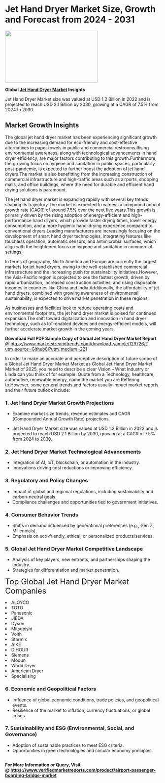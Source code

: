 <H1>Jet Hand Dryer Market Size, Growth and Forecast from 2024 - 2031</H1><img class="aligncenter size-medium wp-image-584254" src="https://thirdeyenews.in/wp-content/uploads/2024/09/Global-Market-Research-300x168.jpeg" alt="" width="300" height="168" /><p><strong>Global&nbsp;<a href="https://www.marketsizeandtrends.com/download-sample/129726/?utm_source=Github8j?utm_medium=221">Jet Hand Dryer Market</a> Insights</strong></p><p>Jet Hand Dryer Market size was valued at USD 1.2 Billion in 2022 and is projected to reach USD 2.1 Billion by 2030, growing at a CAGR of 7.5% from 2024 to 2030.</p><p><h2>Market Growth Insights</h2> <p>The global jet hand dryer market has been experiencing significant growth due to the increasing demand for eco-friendly and cost-effective alternatives to paper towels in public and commercial restrooms.Rising environmental awareness, along with technological advancements in hand dryer efficiency, are major factors contributing to this growth.Furthermore, the growing focus on hygiene and sanitation in public spaces, particularly post-pandemic, is expected to further boost the adoption of jet hand dryers.The market is also benefitting from the increasing construction of commercial infrastructure and high-traffic areas such as airports, shopping malls, and office buildings, where the need for durable and efficient hand drying solutions is paramount.</p> <p>The jet hand dryer market is expanding rapidly with several key trends shaping its trajectory.The market is expected to witness a compound annual growth rate (CAGR) of around 7.5% over the next five years.This growth is primarily driven by the rising adoption of energy-efficient and high-performance hand dryers, which provide faster drying times, lower energy consumption, and a more hygienic hand-drying experience compared to conventional dryers.Leading manufacturers are increasingly focusing on the development of smart hand dryer technologies, integrating features like touchless operation, automatic sensors, and antimicrobial surfaces, which align with the heightened focus on hygiene and sanitation in commercial settings.</p> <p>In terms of geography, North America and Europe are currently the largest markets for jet hand dryers, owing to the well-established commercial infrastructure and the increasing push for sustainability initiatives.However, the Asia-Pacific region is projected to see the fastest growth, driven by rapid urbanization, increased construction activities, and rising disposable incomes in countries like China and India.Additionally, the affordability of jet hand dryers, combined with growing awareness of environmental sustainability, is expected to drive market penetration in these regions.</p> <p>As businesses and facilities look to reduce operating costs and environmental footprints, the jet hand dryer market is poised for continued expansion.The shift toward digitalization and innovation in hand dryer technology, such as IoT-enabled devices and energy-efficient models, will further accelerate market growth in the coming years.</p> <p><span class=""><strong>Download Full PDF Sample Copy of Global Jet Hand Dryer Market Report</strong> @ <a href="https://www.marketsizeandtrends.com/download-sample/129726/?utm_source=Github8j?utm_medium=221" target="_blank">https://www.marketsizeandtrends.com/download-sample/129726/?utm_source=Github8j?utm_medium=221</a></span></p><p>In order to make an accurate and perceptive description of future scope of a Global&nbsp;Jet Hand Dryer Market Market as Global&nbsp;Jet Hand Dryer Market Market of 2025, you need to describe a clear Vision &ndash; What Industry or Linda can you think of for example: Quote from a Technology, healthcare, automotive, renewable energy, name the market you are Reffering to.However, some general trends and factors usually impact market reports and their future outlook include:</p><h3>1.&nbsp;<strong>Jet Hand Dryer Market Growth Projections</strong></h3><ul><li>Examine market size trends, revenue estimates and CAGR (Compounded Annual Growth Rate) projections.</li><li><p>Jet Hand Dryer Market size was valued at USD 1.2 Billion in 2022 and is projected to reach USD 2.1 Billion by 2030, growing at a CAGR of 7.5% from 2024 to 2030.</p></li></ul><h3>2.&nbsp;<strong>Jet Hand Dryer Market Technological Advancements</strong></h3><ul><li>Integration of AI, IoT, blockchain, or automation in the industry.</li><li>Innovations driving cost reductions or improving efficiency.</li></ul><h3>3.&nbsp;<strong>Regulatory and Policy Changes</strong></h3><ul><li>Impact of global and regional regulations, including sustainability and carbon-neutral goals.</li><li>Compliance challenges and opportunities tied to government initiatives.</li></ul><h3>4.&nbsp;<strong>Consumer Behavior Trends</strong></h3><ul><li>Shifts in demand influenced by generational preferences (e.g., Gen Z, Millennials).</li><li>Emphasis on eco-friendly, ethical, or personalized products/services.</li></ul><h3>5.&nbsp;<strong>Global Jet Hand Dryer Market Competitive Landscape</strong></h3><ul><li>Analysis of key players, new entrants, and partnerships shaping the industry.</li><li>Strategies for differentiation and market penetration.</li></ul><p data-pm-slice="1 1 []"><span style="color: inherit; font-family: inherit; font-size: 25px;">Top Global Jet Hand Dryer Market Companies</span></p><div class="" data-test-id=""><p><li>ALOYCO</li><li> TOTO</li><li> Panasonic</li><li> JIEDA</li><li> Dyson</li><li> Mitsubishi</li><li> Voith</li><li> Starmix</li><li> AIKE</li><li> DIHOUR</li><li> Siemens</li><li> Modun</li><li> World Dryer</li><li> American Dryer</li><li> Specialising</li></p></div><h3>6.&nbsp;<strong>Economic and Geopolitical Factors</strong></h3><ul><li>Influence of global economic conditions, trade policies, and geopolitical events.</li><li>Resilience of the market to inflation, currency fluctuations, or global crises.</li></ul><h3>7.&nbsp;<strong>Sustainability and ESG (Environmental, Social, and Governance)</strong></h3><ul><li>Adoption of sustainable practices to meet ESG criteria.</li><li>Opportunities in green technologies and circular economy principles.</li></ul><h2><strong style="font-size: 14px;">For More Information or Query, Visit @&nbsp;</strong><a style="background-color: #ffffff; font-size: 14px;" href="https://www.marketsizeandtrends.com/report/jet-hand-dryer-market/" target="_blank">https://www.verifiedmarketreports.com/product/airport-passenger-boarding-bridge-market</a></h2>